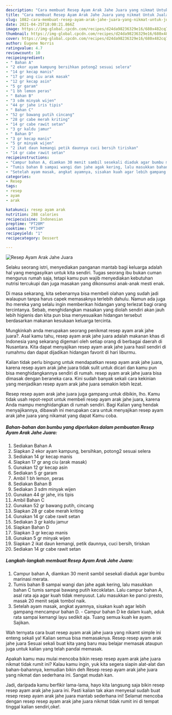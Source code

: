```yaml
---
description: "Cara membuat Resep Ayam Arak Jahe Juara yang nikmat Untuk Jualan"
title: "Cara membuat Resep Ayam Arak Jahe Juara yang nikmat Untuk Jualan"
slug: 1082-cara-membuat-resep-ayam-arak-jahe-juara-yang-nikmat-untuk-jualan
date: 2021-04-25T18:00:21.866Z
image: https://img-global.cpcdn.com/recipes/d24da98236329e16/680x482cq70/resep-ayam-arak-jahe-juara-foto-resep-utama.jpg
thumbnail: https://img-global.cpcdn.com/recipes/d24da98236329e16/680x482cq70/resep-ayam-arak-jahe-juara-foto-resep-utama.jpg
cover: https://img-global.cpcdn.com/recipes/d24da98236329e16/680x482cq70/resep-ayam-arak-jahe-juara-foto-resep-utama.jpg
author: Eugene Norris
ratingvalue: 4.7
reviewcount: 10
recipeingredient:
- " Bahan A"
- "2 ekor ayam kampung bersihkan potong2 sesuai selera"
- "14 gr kecap manis"
- "17 gr ang ciu arak masak"
- "12 gr kecap asin"
- "5 gr garam"
- "1 bh lemon peras"
- " Bahan B"
- "3 sdm minyak wijen"
- "44 gr jahe iris tipis"
- " Bahan C"
- "52 gr bawang putih cincang"
- "28 gr cabe merah kriting"
- "14 gr cabe rawit setan"
- "3 gr kaldu jamur"
- " Bahan D"
- "3 gr kecap manis"
- "5 gr minyak wijen"
- "2 ikat daun kemangi petik daunnya cuci bersih tiriskan"
- "14 gr cabe rawit setan"
recipeinstructions:
- "Campur bahan A, diamkan 30 menit sambil sesekali diaduk agar bumbu marinasi merata."
- "Tumis bahan B sampai wangi dan jahe agak kering, lalu masukkan bahan C tumis sampai bawang putih kecoklatan. Lalu campur bahan A, asal rata aja agar kuah tidak menyusut. Lalu masukkan ke panci presto, masak 20 menit sejak tombol naik."
- "Setelah ayam masak, angkat ayamnya, sisakan kuah agar lebih gampang mencampur bahan D. Campur bahan D ke dalam kuah, aduk rata sampai kemangi layu sedikit aja. Tuang semua kuah ke ayam. Sajikan."
categories:
- Resep
tags:
- resep
- ayam
- arak

katakunci: resep ayam arak 
nutrition: 288 calories
recipecuisine: Indonesian
preptime: "PT20M"
cooktime: "PT34M"
recipeyield: "1"
recipecategory: Dessert

---
```



![Resep Ayam Arak Jahe Juara](https://img-global.cpcdn.com/recipes/d24da98236329e16/680x482cq70/resep-ayam-arak-jahe-juara-foto-resep-utama.jpg)

Selaku seorang istri, menyediakan panganan mantab bagi keluarga adalah hal yang mengasyikan untuk kita sendiri. Tugas seorang ibu bukan cuman mengurus rumah saja, tetapi kamu pun wajib menyediakan kebutuhan nutrisi tercukupi dan juga masakan yang dikonsumsi anak-anak mesti enak.

Di masa  sekarang, kita sebenarnya bisa membeli olahan yang sudah jadi walaupun tanpa harus capek memasaknya terlebih dahulu. Namun ada juga lho mereka yang selalu ingin memberikan hidangan yang terlezat bagi orang tercintanya. Sebab, menghidangkan masakan yang diolah sendiri akan jauh lebih higienis dan kita pun bisa menyesuaikan hidangan tersebut berdasarkan makanan kesukaan keluarga tercinta. 



Mungkinkah anda merupakan seorang penikmat resep ayam arak jahe juara?. Asal kamu tahu, resep ayam arak jahe juara adalah makanan khas di Indonesia yang sekarang digemari oleh setiap orang di berbagai daerah di Nusantara. Kita dapat menyajikan resep ayam arak jahe juara hasil sendiri di rumahmu dan dapat dijadikan hidangan favorit di hari liburmu.

Kalian tidak perlu bingung untuk mendapatkan resep ayam arak jahe juara, karena resep ayam arak jahe juara tidak sulit untuk dicari dan kamu pun bisa menghidangkannya sendiri di rumah. resep ayam arak jahe juara bisa dimasak dengan beraneka cara. Kini sudah banyak sekali cara kekinian yang menjadikan resep ayam arak jahe juara semakin lebih lezat.

Resep resep ayam arak jahe juara juga gampang untuk dibikin, lho. Kamu tidak usah repot-repot untuk membeli resep ayam arak jahe juara, karena Anda mampu menghidangkan di rumah sendiri. Bagi Kalian yang hendak menyajikannya, dibawah ini merupakan cara untuk menyajikan resep ayam arak jahe juara yang nikamat yang dapat Kamu coba.

<!--inarticleads1-->

##### Bahan-bahan dan bumbu yang diperlukan dalam pembuatan Resep Ayam Arak Jahe Juara:

1. Sediakan  Bahan A
1. Siapkan 2 ekor ayam kampung, bersihkan, potong2 sesuai selera
1. Sediakan 14 gr kecap manis
1. Siapkan 17 gr ang ciu (arak masak)
1. Gunakan 12 gr kecap asin
1. Sediakan 5 gr garam
1. Ambil 1 bh lemon, peras
1. Sediakan  Bahan B
1. Sediakan 3 sdm minyak wijen
1. Gunakan 44 gr jahe, iris tipis
1. Ambil  Bahan C
1. Gunakan 52 gr bawang putih, cincang
1. Siapkan 28 gr cabe merah kriting
1. Gunakan 14 gr cabe rawit setan
1. Sediakan 3 gr kaldu jamur
1. Siapkan  Bahan D
1. Siapkan 3 gr kecap manis
1. Gunakan 5 gr minyak wijen
1. Siapkan 2 ikat daun kemangi, petik daunnya, cuci bersih, tiriskan
1. Sediakan 14 gr cabe rawit setan




<!--inarticleads2-->

##### Langkah-langkah membuat Resep Ayam Arak Jahe Juara:

1. Campur bahan A, diamkan 30 menit sambil sesekali diaduk agar bumbu marinasi merata.
1. Tumis bahan B sampai wangi dan jahe agak kering, lalu masukkan bahan C tumis sampai bawang putih kecoklatan. Lalu campur bahan A, asal rata aja agar kuah tidak menyusut. Lalu masukkan ke panci presto, masak 20 menit sejak tombol naik.
1. Setelah ayam masak, angkat ayamnya, sisakan kuah agar lebih gampang mencampur bahan D. - Campur bahan D ke dalam kuah, aduk rata sampai kemangi layu sedikit aja. Tuang semua kuah ke ayam. Sajikan.




Wah ternyata cara buat resep ayam arak jahe juara yang nikamt simple ini enteng sekali ya! Kalian semua bisa memasaknya. Resep resep ayam arak jahe juara Sesuai sekali buat kita yang baru mau belajar memasak ataupun juga untuk kalian yang telah pandai memasak.

Apakah kamu mau mulai mencoba bikin resep resep ayam arak jahe juara nikmat tidak rumit ini? Kalau kamu ingin, yuk kita segera siapin alat-alat dan bahan-bahannya, kemudian bikin deh Resep resep ayam arak jahe juara yang nikmat dan sederhana ini. Sangat mudah kan. 

Jadi, daripada kamu berfikir lama-lama, hayo kita langsung saja bikin resep resep ayam arak jahe juara ini. Pasti kalian tak akan menyesal sudah buat resep resep ayam arak jahe juara mantab sederhana ini! Selamat mencoba dengan resep resep ayam arak jahe juara nikmat tidak rumit ini di tempat tinggal kalian sendiri,oke!.

